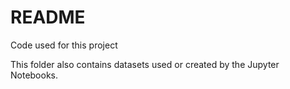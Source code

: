 # README

Code used for this project

This folder also contains datasets used or created by the Jupyter Notebooks.